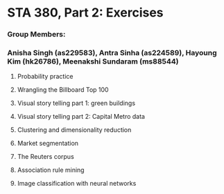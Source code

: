 # STA 380, Part 2: Exercises
### Group Members: 
### Anisha Singh (as229583), Antra Sinha (as224589), Hayoung Kim (hk26786), Meenakshi Sundaram (ms88544)

1. Probability practice

2. Wrangling the Billboard Top 100

3. Visual story telling part 1: green buildings

4. Visual story telling part 2: Capital Metro data

5. Clustering and dimensionality reduction

6. Market segmentation

7. The Reuters corpus

8. Association rule mining

9. Image classification with neural networks
